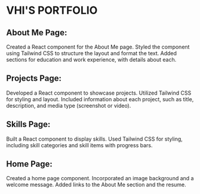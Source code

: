 # VHI'S PORTFOLIO

## About Me Page:
Created a React component for the About Me page.
Styled the component using Tailwind CSS to structure the layout and format the text.
Added sections for education and work experience, with details about each.

## Projects Page:
Developed a React component to showcase projects.
Utilized Tailwind CSS for styling and layout.
Included information about each project, such as title, description, and media type (screenshot or video).

## Skills Page:
Built a React component to display skills.
Used Tailwind CSS for styling, including skill categories and skill items with progress bars.

## Home Page:
Created a home page component.
Incorporated an image background and a welcome message.
Added links to the About Me section and the resume.